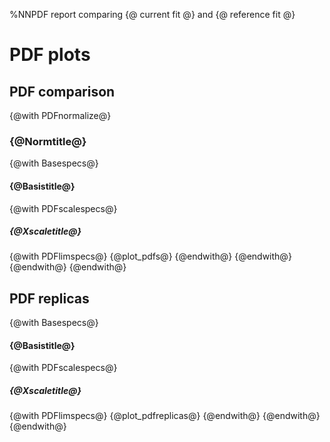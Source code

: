 %NNPDF report comparing {@ current fit @} and {@ reference fit @}

# PDF plots

## PDF comparison
{@with PDFnormalize@}
### {@Normtitle@}
{@with Basespecs@}
#### {@Basistitle@}
{@with PDFscalespecs@}
##### {@Xscaletitle@}
{@with PDFlimspecs@}
{@plot_pdfs@}
{@endwith@}
{@endwith@}
{@endwith@}
{@endwith@}

## PDF replicas
{@with Basespecs@}
#### {@Basistitle@}
{@with PDFscalespecs@}
##### {@Xscaletitle@}
{@with PDFlimspecs@}
{@plot_pdfreplicas@}
{@endwith@}
{@endwith@}
{@endwith@}
